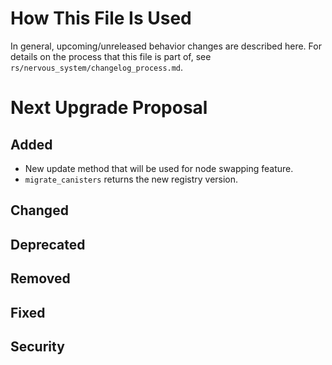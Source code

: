 # How This File Is Used

In general, upcoming/unreleased behavior changes are described here. For details
on the process that this file is part of, see
`rs/nervous_system/changelog_process.md`.


# Next Upgrade Proposal

## Added
* New update method that will be used for node swapping feature.
* `migrate_canisters` returns the new registry version. 

## Changed

## Deprecated

## Removed

## Fixed

## Security
